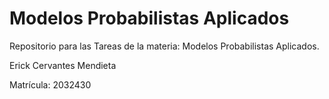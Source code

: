 # Modelos Probabilistas Aplicados
Repositorio para las Tareas de la materia: Modelos Probabilistas Aplicados.

Erick Cervantes Mendieta

Matrícula: 2032430
